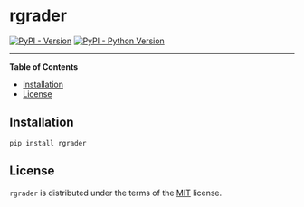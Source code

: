 # rgrader

[![PyPI - Version](https://img.shields.io/pypi/v/rgrader.svg)](https://pypi.org/project/rgrader)
[![PyPI - Python Version](https://img.shields.io/pypi/pyversions/rgrader.svg)](https://pypi.org/project/rgrader)

-----

**Table of Contents**

- [Installation](#installation)
- [License](#license)

## Installation

```console
pip install rgrader
```

## License

`rgrader` is distributed under the terms of the [MIT](https://spdx.org/licenses/MIT.html) license.

